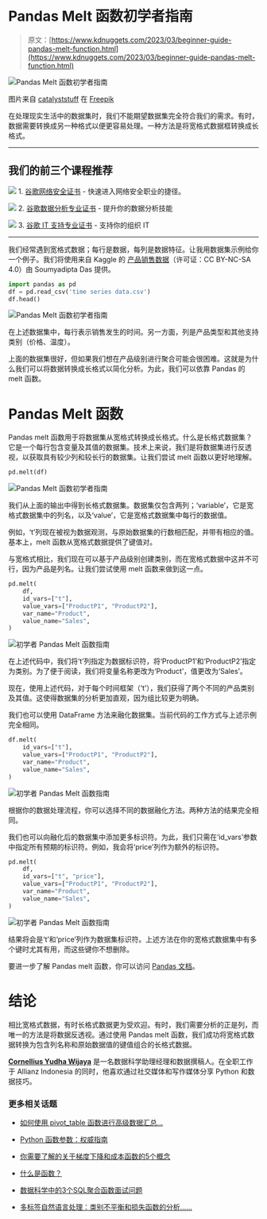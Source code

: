 # Pandas Melt 函数初学者指南

> 原文：[https://www.kdnuggets.com/2023/03/beginner-guide-pandas-melt-function.html](https://www.kdnuggets.com/2023/03/beginner-guide-pandas-melt-function.html)

![Pandas Melt 函数初学者指南](../Images/80237e1988db8ea9c1e495a23e2040a3.png)

图片来自 [catalyststuff](https://www.freepik.com/free-vector/cute-panda-reading-book-cartoon_11919389.htm#query=pandas&position=32&from_view=search&track=sph) 在 [Freepik](https://www.freepik.com/)

在处理现实生活中的数据集时，我们不能期望数据集完全符合我们的需求。有时，数据需要转换成另一种格式以便更容易处理。一种方法是将宽格式数据框转换成长格式。

* * *

## 我们的前三个课程推荐

![](../Images/0244c01ba9267c002ef39d4907e0b8fb.png) 1\. [谷歌网络安全证书](https://www.kdnuggets.com/google-cybersecurity) - 快速进入网络安全职业的捷径。

![](../Images/e225c49c3c91745821c8c0368bf04711.png) 2\. [谷歌数据分析专业证书](https://www.kdnuggets.com/google-data-analytics) - 提升你的数据分析技能

![](../Images/0244c01ba9267c002ef39d4907e0b8fb.png) 3\. [谷歌 IT 支持专业证书](https://www.kdnuggets.com/google-itsupport) - 支持你的组织 IT

* * *

我们经常遇到宽格式数据；每行是数据，每列是数据特征。让我用数据集示例给你一个例子。我们将使用来自 Kaggle 的 [产品销售数据](https://www.kaggle.com/datasets/soumyadiptadas/products-sales-timeseries-data)（许可证：CC BY-NC-SA 4.0）由 Soumyadipta Das 提供。

```py
import pandas as pd
df = pd.read_csv('time series data.csv')
df.head()
```

![Pandas Melt 函数初学者指南](../Images/360060f8bcda075d189128bba9fa03c8.png)

在上述数据集中，每行表示销售发生的时间。另一方面，列是产品类型和其他支持类别（价格、温度）。

上面的数据集很好，但如果我们想在产品级别进行聚合可能会很困难。这就是为什么我们可以将数据转换成长格式以简化分析。为此，我们可以依靠 Pandas 的 melt 函数。

# Pandas Melt 函数

Pandas melt 函数用于将数据集从宽格式转换成长格式。什么是长格式数据集？它是一个每行包含变量及其值的数据集。技术上来说，我们是将数据集进行反透视，以获取具有较少列和较长行的数据集。让我们尝试 melt 函数以更好地理解。

```py
pd.melt(df)
```

![Pandas Melt 函数初学者指南](../Images/340da26a4d717140dda3b1bda971be6b.png)

我们从上面的输出中得到长格式数据集。数据集仅包含两列；‘variable’，它是宽格式数据集中的列名，以及‘value’，它是宽格式数据集中每行的数据值。

例如，‘t’列现在被视为数据观测，与原始数据集的行数相匹配，并带有相应的值。基本上，melt 函数从宽格式数据提供了键值对。

与宽格式相比，我们现在可以基于产品级别创建类别，而在宽格式数据中这并不可行，因为产品是列名。让我们尝试使用 melt 函数来做到这一点。

```py
pd.melt(
    df,
    id_vars=["t"],
    value_vars=["ProductP1", "ProductP2"],
    var_name="Product",
    value_name="Sales",
) 
```

![初学者 Pandas Melt 函数指南](../Images/83160460f23bc52fd97ed9b83a09812d.png)

在上述代码中，我们将‘t’列指定为数据标识符，将‘ProductP1’和‘ProductP2’指定为类别。为了便于阅读，我们将变量名称更改为‘Product’，值更改为‘Sales’。

现在，使用上述代码，对于每个时间框架（‘t’），我们获得了两个不同的产品类别及其值。这使得数据集的分析更加直观，因为组比较更为明确。

我们也可以使用 DataFrame 方法来融化数据集。当前代码的工作方式与上述示例完全相同。

```py
df.melt(
    id_vars=["t"],
    value_vars=["ProductP1", "ProductP2"],
    var_name="Product",
    value_name="Sales",
)
```

![初学者 Pandas Melt 函数指南](../Images/83160460f23bc52fd97ed9b83a09812d.png)

根据你的数据处理流程，你可以选择不同的数据融化方法。两种方法的结果完全相同。

我们也可以向融化后的数据集中添加更多标识符。为此，我们只需在‘id_vars’参数中指定所有预期的标识符。例如，我会将‘price’列作为额外的标识符。

```py
pd.melt(
    df,
    id_vars=["t", "price"],
    value_vars=["ProductP1", "ProductP2"],
    var_name="Product",
    value_name="Sales",
) 
```

![初学者 Pandas Melt 函数指南](../Images/3070b66250c7efbb7e3cb786be07687d.png)

结果将会是‘t’和‘price’列作为数据集标识符。上述方法在你的宽格式数据集中有多个键时尤其有用，而这些键你不想删除。

要进一步了解 Pandas melt 函数，你可以访问 [Pandas 文档](https://pandas.pydata.org/docs/reference/api/pandas.melt.html)。

# 结论

相比宽格式数据，有时长格式数据更为受欢迎。有时，我们需要分析的正是列，而唯一的方法是将数据反透视。通过使用 Pandas melt 函数，我们成功将宽格式数据转换为包含列名称和原始数据值的键值组合的长格式数据。

**[Cornellius Yudha Wijaya](https://www.linkedin.com/in/cornellius-yudha-wijaya/)** 是一名数据科学助理经理和数据撰稿人。在全职工作于 Allianz Indonesia 的同时，他喜欢通过社交媒体和写作媒体分享 Python 和数据技巧。

### 更多相关话题

+   [如何使用 pivot_table 函数进行高级数据汇总…](https://www.kdnuggets.com/how-to-use-the-pivot_table-function-for-advanced-data-summarization-in-pandas)

+   [Python 函数参数：权威指南](https://www.kdnuggets.com/2023/02/python-function-arguments-definitive-guide.html)

+   [你需要了解的关于梯度下降和成本函数的5个概念](https://www.kdnuggets.com/2020/05/5-concepts-gradient-descent-cost-function.html)

+   [什么是函数？](https://www.kdnuggets.com/2022/11/function.html)

+   [数据科学中的3个SQL聚合函数面试问题](https://www.kdnuggets.com/2023/01/3-sql-aggregate-function-interview-questions-data-science.html)

+   [多标签自然语言处理：类别不平衡和损失函数的分析……](https://www.kdnuggets.com/2023/03/multilabel-nlp-analysis-class-imbalance-loss-function-approaches.html)
